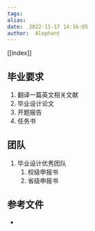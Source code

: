 ```yaml
---
tags:  
alias:  
date:  2022-11-17 14:16:05 
author:  Alephant
---
```

[[index]]

## 毕业要求
1. 翻译一篇英文相关文献
2. 毕业设计论文
3. 开题报告
4. 任务书

## 团队
1. 毕业设计优秀团队
	1. 校级申报书
	2. 省级申报书

## 参考文件
- 